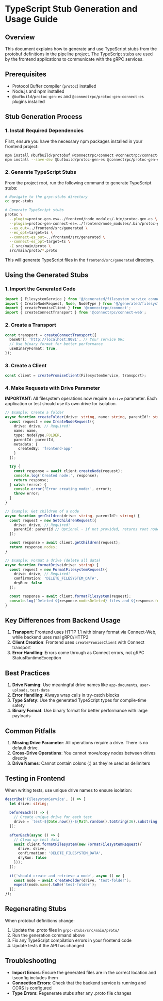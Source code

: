 # TypeScript Stub Generation and Usage Guide

## Overview
This document explains how to generate and use TypeScript stubs from the protobuf definitions in the pipeline project. The TypeScript stubs are used by the frontend applications to communicate with the gRPC services.

## Prerequisites
- Protocol Buffer compiler (`protoc`) installed
- Node.js and npm installed
- `@bufbuild/protoc-gen-es` and `@connectrpc/protoc-gen-connect-es` plugins installed

## Stub Generation Process

### 1. Install Required Dependencies
First, ensure you have the necessary npm packages installed in your frontend project:

```bash
npm install @bufbuild/protobuf @connectrpc/connect @connectrpc/connect-web
npm install --save-dev @bufbuild/protoc-gen-es @connectrpc/protoc-gen-connect-es
```

### 2. Generate TypeScript Stubs
From the project root, run the following command to generate TypeScript stubs:

```bash
# Navigate to the grpc-stubs directory
cd grpc-stubs

# Generate TypeScript stubs
protoc \
  --plugin=protoc-gen-es=../frontend/node_modules/.bin/protoc-gen-es \
  --plugin=protoc-gen-connect-es=../frontend/node_modules/.bin/protoc-gen-connect-es \
  --es_out=../frontend/src/generated \
  --es_opt=target=ts \
  --connect-es_out=../frontend/src/generated \
  --connect-es_opt=target=ts \
  -I src/main/proto \
  src/main/proto/*.proto
```

This will generate TypeScript files in the `frontend/src/generated` directory.

## Using the Generated Stubs

### 1. Import the Generated Code
```typescript
import { FilesystemService } from '@/generated/filesystem_service_connect';
import { CreateNodeRequest, Node, NodeType } from '@/generated/filesystem_service_pb';
import { createPromiseClient } from '@connectrpc/connect';
import { createConnectTransport } from '@connectrpc/connect-web';
```

### 2. Create a Transport
```typescript
const transport = createConnectTransport({
  baseUrl: 'http://localhost:8081', // Your service URL
  // Use binary format for better performance
  useBinaryFormat: true,
});
```

### 3. Create a Client
```typescript
const client = createPromiseClient(FilesystemService, transport);
```

### 4. Make Requests with Drive Parameter
**IMPORTANT**: All filesystem operations now require a `drive` parameter. Each application or test should use its own drive for isolation.

```typescript
// Example: Create a folder
async function createFolder(drive: string, name: string, parentId?: string) {
  const request = new CreateNodeRequest({
    drive: drive, // Required!
    name: name,
    type: NodeType.FOLDER,
    parentId: parentId,
    metadata: {
      createdBy: 'frontend-app'
    }
  });

  try {
    const response = await client.createNode(request);
    console.log('Created node:', response);
    return response;
  } catch (error) {
    console.error('Error creating node:', error);
    throw error;
  }
}

// Example: Get children of a node
async function getChildren(drive: string, parentId?: string) {
  const request = new GetChildrenRequest({
    drive: drive, // Required!
    parentId: parentId // Optional - if not provided, returns root nodes
  });

  const response = await client.getChildren(request);
  return response.nodes;
}

// Example: Format a drive (delete all data)
async function formatDrive(drive: string) {
  const request = new FormatFilesystemRequest({
    drive: drive, // Required!
    confirmation: 'DELETE_FILESYSTEM_DATA',
    dryRun: false
  });

  const response = await client.formatFilesystem(request);
  console.log(`Deleted ${response.nodesDeleted} files and ${response.foldersDeleted} folders`);
}
```

## Key Differences from Backend Usage

1. **Transport**: Frontend uses HTTP 1.1 with binary format via Connect-Web, while backend uses real gRPC/HTTP2
2. **Client Creation**: Frontend uses `createPromiseClient` with Connect transport
3. **Error Handling**: Errors come through as Connect errors, not gRPC StatusRuntimeException

## Best Practices

1. **Drive Naming**: Use meaningful drive names like `app-documents`, `user-uploads`, `test-data`
2. **Error Handling**: Always wrap calls in try-catch blocks
3. **Type Safety**: Use the generated TypeScript types for compile-time safety
4. **Binary Format**: Use binary format for better performance with large payloads

## Common Pitfalls

1. **Missing Drive Parameter**: All operations require a drive. There is no default drive.
2. **Cross-Drive Operations**: You cannot move/copy nodes between drives directly
3. **Drive Names**: Cannot contain colons (:) as they're used as delimiters

## Testing in Frontend

When writing tests, use unique drive names to ensure isolation:

```typescript
describe('FilesystemService', () => {
  let drive: string;
  
  beforeEach(() => {
    // Create unique drive for each test
    drive = `test-${Date.now()}-${Math.random().toString(36).substring(7)}`;
  });
  
  afterEach(async () => {
    // Clean up test data
    await client.formatFilesystem(new FormatFilesystemRequest({
      drive: drive,
      confirmation: 'DELETE_FILESYSTEM_DATA',
      dryRun: false
    }));
  });
  
  it('should create and retrieve a node', async () => {
    const node = await createFolder(drive, 'test-folder');
    expect(node.name).toBe('test-folder');
  });
});
```

## Regenerating Stubs

When protobuf definitions change:

1. Update the .proto files in `grpc-stubs/src/main/proto/`
2. Run the generation command above
3. Fix any TypeScript compilation errors in your frontend code
4. Update tests if the API has changed

## Troubleshooting

- **Import Errors**: Ensure the generated files are in the correct location and tsconfig includes them
- **Connection Errors**: Check that the backend service is running and CORS is configured
- **Type Errors**: Regenerate stubs after any .proto file changes
